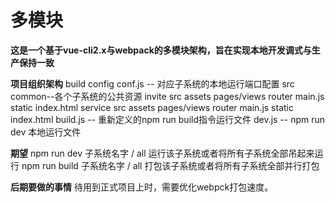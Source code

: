 # 多模块

**这是一个基于vue-cli2.x与webpack的多模块架构，旨在实现本地开发调式与生产保持一致**


**项目组织架构**
	build
	config
        conf.js -- 对应子系统的本地运行端口配置
	src
		common--各个子系统的公共资源
		invite
			src
				assets
				pages/views
				router
				main.js
			static
			index.html
		service
			src
				assets
				pages/views
				router
				main.js
			static
			index.html
	build.js -- 重新定义的npm run build指令运行文件
	dev.js   -- npm run dev 本地运行文件


**期望**
    npm run dev 子系统名字 / all 运行该子系统或者将所有子系统全部吊起来运行
    npm run build 子系统名字 / all 打包该子系统或者将所有子系统全部并行打包


**后期要做的事情**
    待用到正式项目上时，需要优化webpck打包速度。
